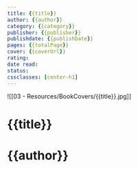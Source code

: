 ```yaml
---
title: {{title}} 
author: {{author}} 
category: {{category}} 
publisher: {{publisher}} 
publishdate: {{publishDate}} 
pages: {{totalPage}} 
cover: {{coverUrl}} 
rating: 
date read: 
status:
cssclasses: [center-h1]
---
```

![[03 - Resources/BookCovers/{{title}}.jpg]]
# {{title}}
# {{author}}